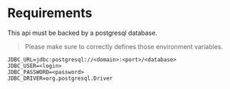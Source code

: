 # Requirements

This api must be backed by a postgresql database.

> Please make sure to correctly defines those environment variables.

```
JDBC_URL=jdbc:postgresql://<domain>:<port>/<database>
JDBC_USER=<login>
JDBC_PASSWORD=<password>
JDBC_DRIVER=org.postgresql.Driver
```
